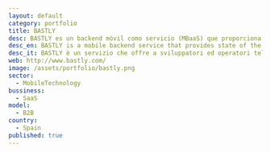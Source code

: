 ```yaml
---
layout: default
category: portfolio
title: BASTLY
desc: BASTLY es un backend móvil como servicio (MBaaS) que proporciona la tecnología más avanzada para los desarrolladores móviles sin esfuerzo añadido.
desc_en: BASTLY is a mobile backend service that provides state of the art technologies to all mobile developers seamlessly.
desc_it: BASTLY è un servizio che offre a sviluppatori ed operatori telefonici un quadro sempre aggiornato sullo stato dell’arte tecnologico del mercato mobile.
web: http://www.bastly.com/
image: /assets/portfolio/bastly.png
sector: 
  - MobileTechnology
bussiness: 
  - SaaS
model:
  - B2B
country: 
  - Spain
published: true
---
```


